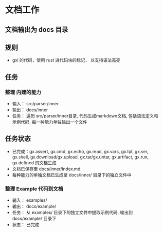 # 文档工作

## 文档输出为 docs 目录

## 规则
* gxl 的代码，使用 rust 进代码块的标记， 以支持语法高亮

## 任务

### 整理 内建的能力

* 输入： src/parser/inner
* 输出： docs/inner
* 任务： 遍历 src/parser/inner目录, 代码生成markdown文档, 包括语法定义和示例代码, 每一种能力单独输出一个文件

## 任务状态

* 已完成：gx.assert, gx.cmd, gx.echo, gx.read, gx.vars, gx.tpl, gx.ver, gx.shell, gx.download/gx.upload, gx.tar/gx.untar, gx.artifact, gx.run, gx.defined 的文档生成
* 文档已保存至 docs/inner/index.md
* 每种能力的单独文档已生成至 docs/inner/ 目录下的独立文件中

### 整理 Example 代码到文档

* 输入： examples/
* 输出： docs/example/
* 任务： 从 examples/ 目录下的独立文件中提取示例代码, 输出到 docs/example/ 目录下
* 状态： 已完成
